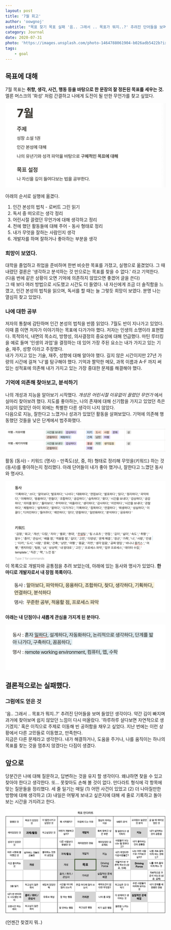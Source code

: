 ```yaml
---
layout: post
title: '7월 회고'
author: 'oowgnoj'
subtitle: "목표 찾기 목표 실패 '음.. 그래서 .. 목표가 뭐지..?' 추려진 단어들을 보며 들었던 생각이다. 약간 김이 빠지며 과거에 찾아보며 쉽지 않았던 느낌이 다시 떠올랐다. '하루하루 살다보면 자연적으로 생기겠지.' 혹은 이직으로 주제로 이동해 빈 공허함을 채우고 싶었다. 지난 번에는 이런 상황에서 다른 고민들로 이동했고, 만족한다."
category: Journal
date: 2020-07-31
photo: 'https://images.unsplash.com/photo-1464788061904-b026adb5422b?ixlib=rb-1.2.1&ixid=eyJhcHBfaWQiOjEyMDd9&auto=format&fit=crop&w=1650&q=80'
tags:
    - goal
---
```


## 목표에 대해

7월 목표는 **취향, 생각, 사건, 행동 등을 바탕으로 한 문장의 잘 정돈된 목표를 세우는 것.** 엘론 머스크의 '화성' 처럼 간결하고 나에게 도전이 될 만한 무언가를 찾고 싶었다.

![july-goal](./../images/in-post/Journal/july-goal.png)

아래의 순서로 실행에 옮겼다.

1. 인간 본성의 법칙 - 로버트 그린 읽기
2. 독서 중 떠오르는 생각 정리
3. 어린시절 끌렸던 무언가에 대해 생각하고 정리
4. 전에 했던 활동들에 대해 주어 - 동사 형태로 정리
5. 내가 무엇을 잘하는 사람인지 생각
6. 개발자를 하며 잘하거나 좋아하는 부분을 생각

### 희망이 보였다.

대학을 졸업하고 취업을 준비하며 한번 비슷한 목표를 가졌고, 실행으로 옮겼었다. 그 때 내렸던 결론은 '생각하고 분석하는 것 만으로는 목표를 찾을 수 없다.' 라고 기억한다. (다음 번에 같은 상황이 오면 기억에 의존하지 않았으면 좋겠어 글을 쓴다) \
그 때 보다 여러 방법으로 시도했고 시간도 더 들였다. 내 자신에게 조금 더 솔직함을 느꼈고, 인간 본성의 법칙을 읽으며, 독서를 할 때는 늘 그렇듯 희망이 보였다. 분명 나는 열심히 찾고 있었다.

### 나에 대한 공부

저자의 통찰에 감탄하며 인간 본성의 법칙을 반쯤 읽었다. 7월도 반이 지나가고 있었다. 이때 쯤 이면 저자가 이야기하는 목표에 다가가야 했다. 저자는 인생의 소명이라 표현했다. 목적의식, 내면의 목소리, 방향성, 의사결정의 중요성에 대해 언급했다. 마틴 루터킹을 예로 들며 '인생의 과업'을 결정하는 데 있어 가장 주된 요소는 내가 가지고 있는 기술, 재주, 성향 이라고 주장했다.\
내가 가지고 있는 기술, 재주, 성향에 대해 알아야 했다. 길지 않은 시간이지만 27년 가량의 시간에 걸쳐 '나'를 탐구해야 했다. 기억과 짤막한 메모, 과목 이름과 A-F 까지 써 있는 성적표에 의존해 내가 가지고 있는 가장 중대한 문제를 해결해야 했다.

### 기억에 의존해 찾아보고, 분석하기

나의 개성과 지능을 알아보기 시작했다. _개성은 어린시절 이유없이 끌렸던 무언가_ 에서 실마리 찾아보려 했다. 지도를 좋아하는, 나의 존재에 대해 신기함을 가지고 있었던 측은지심이 많았던 아이 외에는 특별한 다른 생각이 나지 않았다. \
다음으로 지능, 잘한다고 느꼈거나 성과가 있었던 활동을 살펴보았다. 기억에 의존해 행동했던 것들을 낮은 단계에서 범주화했다.

![july-goal](./../images/in-post/Journal/1.png)

활동 (동사) - 키워드 (명사) - 만족도(상, 중, 하) 형태로 정리해 무엇을(키워드) 하는 것(동사)를 좋아하는지 정리했다. 아래 단어들이 내가 좋아 했거나, 잘한다고 느꼈던 동사와 명사다.

![july-goal](./../images/in-post/Journal/2.png)
이 목록으로 개발자와 공통점을 추려 보았는데, 아래에 있는 동사와 명사가 있었다. **한 마디로 개발자로서 내 장점 목록이다.**

![july-goal](./../images/in-post/Journal/3.png)
**아래는 내 단점이나 새롭게 관심을 가지게 된 분야다.**

![july-goal](./../images/in-post/Journal/4.png)

## 결론적으로는 실패했다.

### 그럼에도 얻은 것

'음.. 그래서 .. 목표가 뭐지..?' 추려진 단어들을 보며 들었던 생각이다. 약간 김이 빠지며 과거에 찾아보며 쉽지 않았던 느낌이 다시 떠올랐다. '하루하루 살다보면 자연적으로 생기겠지.' 혹은 이직으로 주제로 이동해 빈 공허함을 채우고 싶었다. 지난 번에는 이런 상황에서 다른 고민들로 이동했고, 만족한다.\
지금은 다른 문제라고 생각한다. 내가 해결하거나, 도움을 주거나, 나를 움직이는 하나의 목표를 찾는 것을 멈추지 않겠다는 다짐이 생겼다.

## 앞으로

당분간은 나에 대해 질문하고, 답변하는 것을 유지 할 생각이다. 왜냐하면 찾을 수 있고 찾아야 한다고 생각한다. 또... 못찾아도 손해 볼 것이 없다. 만다라트 형식에 각 항목에 맞는 질문들을 정리했다. 세 줄 일기는 매일 (1) 어떤 사건이 있었고 (2) 더 나아질만한 방향에 대해 생각하고 (3) 내일은 어떻게 보내고 싶은지에 대해 세 줄로 기록하고 돌아보는 시간을 가지려고 한다.

![july-goal](./../images/in-post/Journal/mandart.png)

(언젠간 찾겠지 뭐..)
